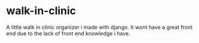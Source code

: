 # walk-in-clinic
A little walk in clinic organizer i made with django. It wont have a great front end due to the lack of front end knowledge i have.
